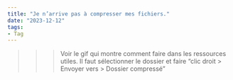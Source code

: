 ```yaml
---
title: "Je n’arrive pas à compresser mes fichiers."
date: "2023-12-12"
tags:
- Tag
---
```


>>> Voir le gif qui montre comment faire dans les ressources utiles.
Il faut sélectionner le dossier et faire “clic droit > Envoyer vers > Dossier compressé”
